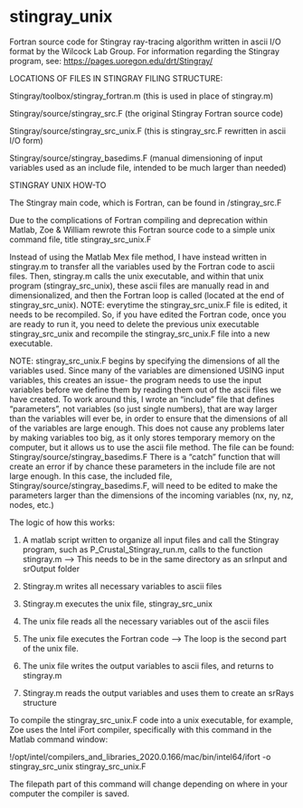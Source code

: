 # stingray_unix
Fortran source code for Stingray ray-tracing algorithm written in ascii I/O format by the Wilcock Lab Group.
For information regarding the Stingray program, see: https://pages.uoregon.edu/drt/Stingray/

LOCATIONS OF FILES IN STINGRAY FILING STRUCTURE:

Stingray/toolbox/stingray_fortran.m (this is used in place of stingray.m)

Stingray/source/stingray_src.F (the original Stingray Fortran source code)

Stingray/source/stingray_src_unix.F (this is stingray_src.F rewritten in ascii I/O form)

Stingray/source/stingray_basedims.F (manual dimensioning of input variables used as an include file, intended to be much larger than needed)


STINGRAY UNIX HOW-TO

The Stingray main code, which is Fortran, can be found in /stingray_src.F

Due to the complications of Fortran compiling and deprecation within Matlab, Zoe & William rewrote this Fortran source code to a simple unix command file, title stingray_src_unix.F

Instead of using the Matlab Mex file method, I have instead written in stingray.m to transfer all the variables used by the Fortran code to ascii files. Then, stingray.m calls the unix executable, and within that unix program (stingray_src_unix), these ascii files are manually read in and dimensionalized, and then the Fortran loop is called (located at the end of stingray_src_unix). 
NOTE: everytime the stingray_src_unix.F file is edited, it needs to be recompiled. So, if you have edited the Fortran code, once you are ready to run it, you need to delete the previous unix executable stingray_src_unix and recompile the stingray_src_unix.F file into a new executable. 


NOTE:
stingray_src_unix.F begins by specifying the dimensions of all the variables used. Since many of the variables are dimensioned USING input variables, this creates an issue- the program needs to use the input variables before we define them by reading them out of the ascii files we have created. 
To work around this, I wrote an “include” file that defines “parameters”, not variables (so just single numbers), that are way larger than the variables will ever be, in order to ensure that the dimensions of all of the variables are large enough. This does not cause any problems later by making variables too big, as it only stores temporary memory on the computer, but it allows us to use the ascii file method. 
The file can be found: Stingray/source/stingray_basedims.F
There is a “catch” function that will create an error if by chance these parameters in the include file are not large enough. In this case, the included file, Stingray/source/stingray_basedims.F, will need to be edited to make the parameters larger than the dimensions of the incoming variables (nx, ny, nz, nodes, etc.)

The logic of how this works:

1) A matlab script written to organize all input files and call the Stingray program, such as P_Crustal_Stingray_run.m, calls to the function stingray.m
     -->   This needs to be in the same directory as an srInput and srOutput folder
     
2) Stingray.m writes all necessary variables to ascii files

3) Stingray.m executes the unix file, stingray_src_unix

4) The unix file reads all the necessary variables out of the ascii files

5) The unix file executes the Fortran code
     -->   The loop is the second part of the unix file.
     
6) The unix file writes the output variables to ascii files, and returns to stingray.m

7) Stingray.m reads the output variables and uses them to create an srRays structure


To compile the stingray_src_unix.F code into a unix executable, for example, Zoe uses the Intel iFort compiler, specifically with this command in the Matlab command window:

!/opt/intel/compilers_and_libraries_2020.0.166/mac/bin/intel64/ifort -o stingray_src_unix stingray_src_unix.F

The filepath part of this command will change depending on where in your computer the compiler is saved.

